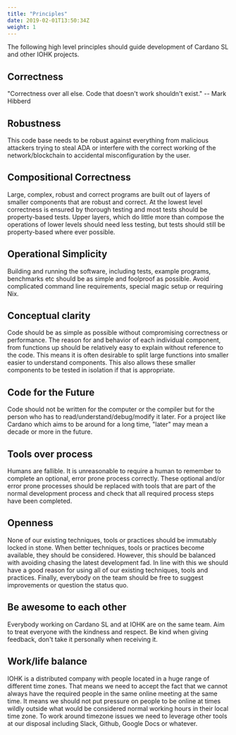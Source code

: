 ```yaml
---
title: "Principles"
date: 2019-02-01T13:50:34Z
weight: 1
---
```


The following high level principles should guide development of Cardano SL
and other IOHK projects.

## Correctness
"Correctness over all else. Code that doesn't work shouldn't exist." -- Mark
Hibberd

## Robustness

This code base needs to be robust against everything from malicious attackers
trying to steal ADA or interfere with the correct working of the
network/blockchain to accidental misconfiguration by the user.

## Compositional Correctness

Large, complex, robust and correct programs are built out of layers of smaller
components that are robust and correct. At the lowest level correctness is
ensured by thorough testing and most tests should be property-based tests. Upper
layers, which do little more than compose the operations of lower levels should
need less testing, but tests should still be property-based where ever possible.

## Operational Simplicity

Building and running the software, including tests, example programs, benchmarks
etc should be as simple and foolproof as possible. Avoid complicated command
line requirements, special magic setup or requiring Nix.

## Conceptual clarity

Code should be as simple as possible without compromising correctness or
performance. The reason for and behavior of each individual component, from
functions up should be relatively easy to explain without reference to the code.
This means it is often desirable to split large functions into smaller easier to
understand components. This also allows these smaller components to be tested in
isolation if that is appropriate.

## Code for the Future

Code should not be written for the computer or the compiler but for the person
who has to read/understand/debug/modify it later. For a project like Cardano
which aims to be around for a long time, "later" may mean a decade or more in
the future.

## Tools over process

Humans are fallible. It is unreasonable to require a human to remember to
complete an optional, error prone process correctly. These optional and/or error
prone processes should be replaced with tools that are part of the normal
development process and check that all required process steps have been
completed.

## Openness

None of our existing techniques, tools or practices should be immutably locked
in stone. When better techniques, tools or practices become available, they
should be considered. However, this should be balanced with avoiding chasing the
latest development fad. In line with this we should have a good reason for using
all of our existing techniques, tools and practices. Finally, everybody on the
team should be free to suggest improvements or question the status quo.

## Be awesome to each other

Everybody working on Cardano SL and at IOHK are on the same team. Aim to treat
everyone with the kindness and respect. Be kind when giving feedback, don't take
it personally when receiving it.

## Work/life balance

IOHK is a distributed company with people located in a huge range of different
time zones. That means we need to accept the fact that we cannot always have the
required people in the same online meeting at the same time. It means we should
not put pressure on people to be online at times wildly outside what would be
considered normal working hours in their local time zone. To work around
timezone issues we need to leverage other tools at our disposal including Slack,
Github, Google Docs or whatever.
